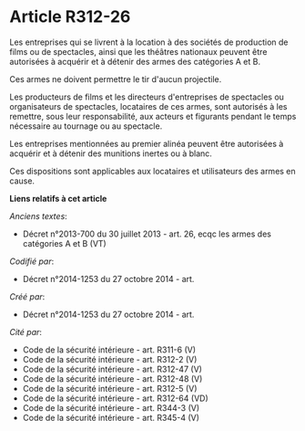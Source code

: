 # Article R312-26

Les entreprises qui se livrent à la location à des sociétés de production de films ou de spectacles, ainsi que les théâtres
nationaux peuvent être autorisées à acquérir et à détenir des armes des catégories A et B.

Ces armes ne doivent permettre le tir d'aucun projectile.

Les producteurs de films et les directeurs d'entreprises de spectacles ou organisateurs de spectacles, locataires de ces
armes, sont autorisés à les remettre, sous leur responsabilité, aux acteurs et figurants pendant le temps nécessaire au
tournage ou au spectacle.

Les entreprises mentionnées au premier alinéa peuvent être autorisées à acquérir et à détenir des munitions inertes ou à
blanc.

Ces dispositions sont applicables aux locataires et utilisateurs des armes en cause.

**Liens relatifs à cet article**

_Anciens textes_:

  - Décret n°2013-700 du 30 juillet 2013 - art. 26, ecqc les armes des catégories A et B (VT)

_Codifié par_:

  - Décret n°2014-1253 du 27 octobre 2014 - art.

_Créé par_:

  - Décret n°2014-1253 du 27 octobre 2014 - art.

_Cité par_:

  - Code de la sécurité intérieure - art. R311-6 (V)
  - Code de la sécurité intérieure - art. R312-2 (V)
  - Code de la sécurité intérieure - art. R312-47 (V)
  - Code de la sécurité intérieure - art. R312-48 (V)
  - Code de la sécurité intérieure - art. R312-5 (V)
  - Code de la sécurité intérieure - art. R312-64 (VD)
  - Code de la sécurité intérieure - art. R344-3 (V)
  - Code de la sécurité intérieure - art. R345-4 (V)
